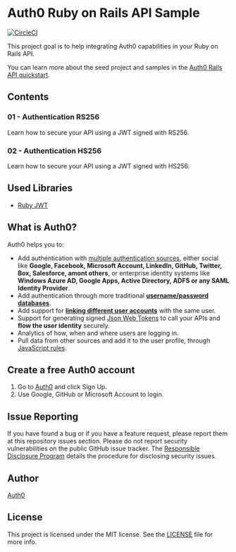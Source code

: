 # Auth0 Ruby on Rails API Sample

[![CircleCI](https://img.shields.io/circleci/project/github/auth0-samples/auth0-rubyonrails-api-samples.svg?style=flat-square)](https://circleci.com/gh/auth0-samples/auth0-rubyonrails-api-samples/tree/master)

This project goal is to help integrating Auth0 capabilities in your Ruby on Rails API.

You can learn more about the seed project and samples in the [Auth0 Rails API quickstart](https://auth0.com/docs/quickstart/backend/rails).

## Contents

### 01 - Authentication RS256
Learn how to secure your API using a JWT signed with RS256.

### 02 - Authentication HS256
Learn how to secure your API using a JWT signed with HS256.

## Used Libraries
* [Ruby JWT](https://github.com/jwt/ruby-jwt)

## What is Auth0?

Auth0 helps you to:

* Add authentication with [multiple authentication sources](https://docs.auth0.com/identityproviders), either social like **Google, Facebook, Microsoft Account, LinkedIn, GitHub, Twitter, Box, Salesforce, amont others**, or enterprise identity systems like **Windows Azure AD, Google Apps, Active Directory, ADFS or any SAML Identity Provider**.
* Add authentication through more traditional **[username/password databases](https://docs.auth0.com/mysql-connection-tutorial)**.
* Add support for **[linking different user accounts](https://docs.auth0.com/link-accounts)** with the same user.
* Support for generating signed [Json Web Tokens](https://docs.auth0.com/jwt) to call your APIs and **flow the user identity** securely.
* Analytics of how, when and where users are logging in.
* Pull data from other sources and add it to the user profile, through [JavaScript rules](https://docs.auth0.com/rules).

## Create a free Auth0 account

1. Go to [Auth0](https://auth0.com/signup) and click Sign Up.
2. Use Google, GitHub or Microsoft Account to login.

## Issue Reporting

If you have found a bug or if you have a feature request, please report them at this repository issues section. Please do not report security vulnerabilities on the public GitHub issue tracker. The [Responsible Disclosure Program](https://auth0.com/whitehat) details the procedure for disclosing security issues.

## Author

[Auth0](auth0.com)

## License

This project is licensed under the MIT license. See the [LICENSE](LICENSE.txt) file for more info.


